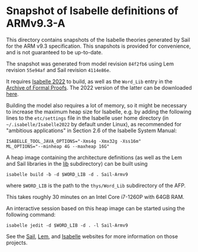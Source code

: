 # Snapshot of Isabelle definitions of ARMv9.3-A

This directory contains snapshots of the Isabelle theories generated by Sail
for the ARM v9.3 specification.  This snapshots is provided for convenience,
and is not guaranteed to be up-to-date.

The snapshot was generated from model revision `84f2fb6` using Lem revision
`55e94af` and Sail revision `4114e86e`.

It requires [Isabelle 2022](https://isabelle.in.tum.de/website-Isabelle2022/index.html)
to build, as well as the `Word_Lib` entry in the [Archive of Formal
Proofs](https://www.isa-afp.org/).  The 2022 version of the latter can be
downloaded [here](https://foss.heptapod.net/isa-afp/afp-2022).

Building the model also requires a lot of memory, so it might be necessary to
increase the maximum heap size for Isabelle, e.g. by adding the following lines
to the `etc/settings` file in the Isabelle user home directory (in
`~/.isabelle/Isabelle2022` by default under Linux), as recommended for
"ambitious applications" in Section 2.6 of the Isabelle System Manual:

```
ISABELLE_TOOL_JAVA_OPTIONS="-Xms4g -Xmx32g -Xss16m"
ML_OPTIONS="--minheap 4G --maxheap 16G"
```

A heap image containing the architecture definitions (as well as the Lem and
Sail libraries in the [lib](lib/) subdirectory) can be built using

```
isabelle build -b -d $WORD_LIB -d . Sail-Armv9
```

where `$WORD_LIB` is the path to the `thys/Word_Lib` subdirectory of the AFP.

This takes roughly 30 minutes on an Intel Core i7-1260P with 64GB RAM.

An interactive session based on this heap image can be started using the
following command:

```
isabelle jedit -d $WORD_LIB -d . -l Sail-Armv9
```

See the [Sail](https://github.com/rems-project/sail),
[Lem](https://github.com/rems-project/lem), and
[Isabelle](https://isabelle.in.tum.de/) websites for more information on those
projects.
